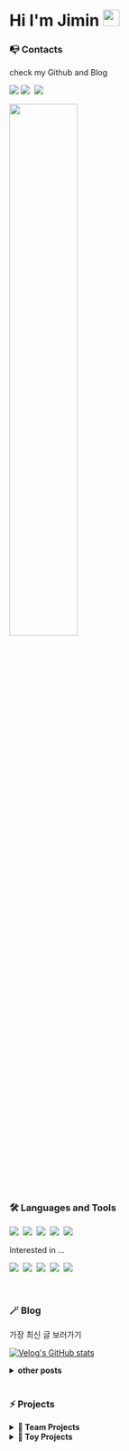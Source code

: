 <h1 id="title">Hi I'm Jimin <img src="https://github.com/sciencepal/sciencepal/blob/master/assets/Hi.gif" width="29px"> </h1>

<h3 >📭 Contacts</h3>
<p> check my Github and Blog</p>
<p>
 <a href="https://hits.seeyoufarm.com"><img src="https://hits.seeyoufarm.com/api/count/incr/badge.svg?url=https%3A%2F%2Fgithub.com%2Fejaman&count_bg=%23000000&title_bg=%23000000&icon=github.svg&icon_color=%23FFFFFF&title=Github&edge_flat=true"/></a>
  <a href="https://velog.io/@zaman17"><img src="https://img.shields.io/badge/Tech%20Blog-11B48A?style=flat-square&logo=Vimeo&logoColor=white&link=https://velog.io/@zaman17"/></a>&nbsp
   <a href="mailto:leegm17@naver.com"><img src="https://img.shields.io/badge/Gmail-d14836?style=flat-square&logo=Gmail&logoColor=white&link=leegm1798@naver.com"/></a>
</p>
 <img width="49%" src="https://github-readme-stats.vercel.app/api?username=ejaman&show_icons=true&theme=gotham">
<br>

<h3 >🛠 Languages and Tools</h3>
<div>
 
 <p>
  <img src="https://img.shields.io/badge/Javascript-ffb13b?style=flat-square&logo=javascript&logoColor=white"/></a>&nbsp 
  <img src="https://img.shields.io/badge/Typescript-3178C6?style=flat-square&logo=typescript&logoColor=white"/></a>&nbsp 
  <img src="https://img.shields.io/badge/React-61DAFB?style=flat-square&logo=react&logoColor=white"/></a>&nbsp 
  <img src="https://img.shields.io/badge/HTML-E34F26?style=flat-square&logo=html5&logoColor=white"/></a>&nbsp 
  <img src="https://img.shields.io/badge/css-1572B6?style=flat-square&logo=css3&logoColor=white"/></a>&nbsp 
 </p>

 <p> Interested in ...</p>
 <p>
  <img src="https://img.shields.io/badge/Next.js-000000?style=flat-square&logo=Next.js&logoColor=white"/></a>&nbsp 
  <img src="https://img.shields.io/badge/Three.js-000000?style=flat-square&logo=Three.js&logoColor=white"/></a>&nbsp 
  <img src="https://img.shields.io/badge/Python-3766AB?style=flat-square&logo=Python&logoColor=white"/></a>&nbsp 
  <img src="https://img.shields.io/badge/Django-092E20?style=flat-square&logo=Django&logoColor=white"/></a>&nbsp 
  <img src="https://img.shields.io/badge/Mysql-E6B91E?style=flat-square&logo=MySql&logoColor=white"/></a>&nbsp 
 </p>
</div>

<br>


 <h3 >🪄 Blog </h3>
 <p>가장 최신 글 보러가기<p>

 [![Velog's GitHub stats](https://velog-readme-stats.vercel.app/api?name=zaman17&color=dark)](https://velog.io/@zaman17)
 <details>	
   <summary><b>other posts</b></summary>
   <br/>
 <ul>
   <li><a href="https://velog.io/@zaman17/series/Javascript-Basics"><b>
     ✨ Jvascript Basics</b></a><br/>자바스크립트 개념을 공부하고 기록
   </li>
    <li><a href="https://velog.io/@zaman17/series/Theories"><b>
     ✨  Theories</b></a><br/>Web 지식을 공부하고 기록
   </li>
   <li><a href="https://velog.io/@zaman17/series/Toy-Projects"><b>
     ✨  Toy Projects</b></a><br/>토이 프로젝트 회고록 & 코드 정리
   </li>
 </ul>
  </details>
</div>

<br>
<div display="flex">
 <h3>⚡ Projects</h3>
  <details>	
    <summary><b>🤝 Team Projects</b></summary>
    <ul>
     <li><a href="https://github.com/gift-mbti/gift-mbti"><b>
       🚀 Gift MBTI</b></a><br/>첫 next 프로젝트!(진행중)
     </li>
      <li><a href="https://github.com/PetDoctor/PetDoctor"><b>
       🚀 Pet Doctor</b></a><br/>엘리스 SW 엔지니어링 2번째 프로젝트 리팩토링
     </li>
     <li><a href="https://github.com/Elice-SW-2-Team14/Animal-Hospital"><b>
       🚀  Animal Hospital</b></a><br/>엘리스 SW 엔지니어링 2번째 프로젝트
     </li>
       <li><a href="https://github.com/ejaman/v36-geckos-team-12"><b>
       🚀  Virtual Postcard</b></a><br/> Chingu project
     </li>
    </ul>
  </details>
  <details>	
    <summary><b>🚂 Toy Projects</b></summary>
      <ul>
       <li><a href="https://github.com/ejaman/next_toy_project"><b>
        ✨ Doogle </b></a>(진행중)
       </li>
       <li><a href="https://github.com/ejaman/wanted-pre-onboarding-challenge-fe-1"><b>
        ✨  TODO List</b></a><br/>원티드 온보딩 챌린지
       </li>
       <li><a href="https://github.com/ejaman/scheduler"><b>
         ✨  Scheduler</b></a><br/> React로 만든 다이어리!
       </li>
       <li><a href="https://github.com/ejaman/findWally"><b>
         ✨ Find Wally</b></a><br/>월리를 찾아라!
       </li>
    </ul>
   </details>
